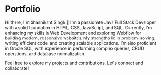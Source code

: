 # Portfolio


Hi there, I'm Shashikant Singh 👋
I'm a passionate Java Full Stack Developer with a solid foundation in HTML, CSS, JavaScript, and SQL. Currently, I'm enhancing my skills in Web Development and exploring Webflow for building modern, responsive websites. My strengths lie in problem-solving, writing efficient code, and creating scalable applications. I’m also proficient in Oracle SQL, with experience in performing complex queries, CRUD operations, and database normalization.

Feel free to explore my projects and contributions. Let's connect and collaborate!


